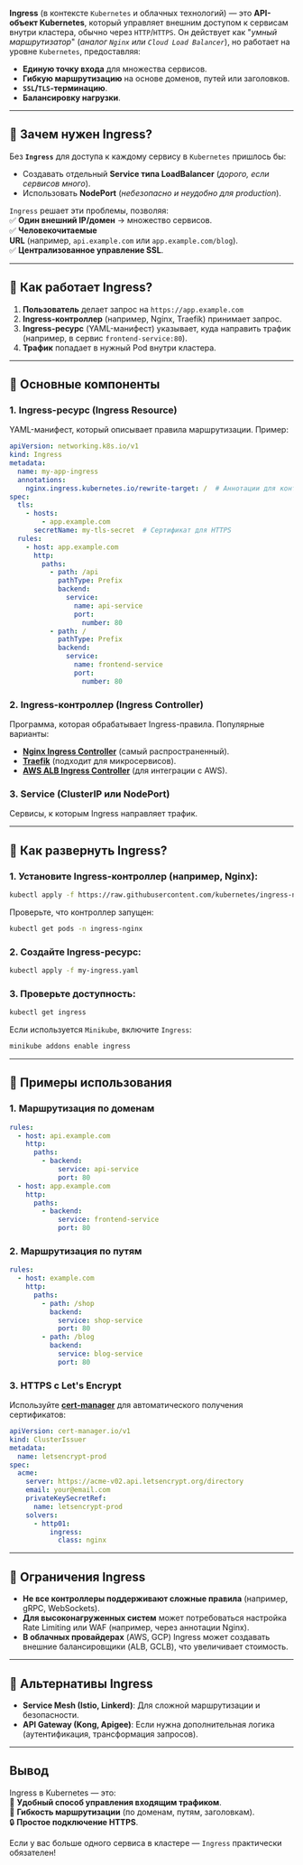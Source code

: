 **Ingress** (в контексте `Kubernetes` и облачных технологий) — это **API-объект Kubernetes**, который управляет внешним доступом к сервисам внутри кластера, обычно через `HTTP`/`HTTPS`. Он действует как "*умный маршрутизатор*" (*аналог `Nginx` или `Cloud Load Balancer`*), но работает на уровне `Kubernetes`, предоставляя:
- **Единую точку входа** для множества сервисов.    
- **Гибкую маршрутизацию** на основе доменов, путей или заголовков.    
- **`SSL`/`TLS`-терминацию**.    
- **Балансировку нагрузки**.    

---
## 🔹 **Зачем нужен Ingress?**
Без **`Ingress`** для доступа к каждому сервису в `Kubernetes` пришлось бы:
- Создавать отдельный **Service типа LoadBalancer** (*дорого, если сервисов много*).    
- Использовать **NodePort** (*небезопасно и неудобно для production*).    

`Ingress` решает эти проблемы, позволяя:  
✅ **Один внешний IP/домен** → множество сервисов.  
✅ **Человекочитаемые URL** (например, `api.example.com` или `app.example.com/blog`).  
✅ **Централизованное управление SSL**.

---
## 🔹 **Как работает Ingress?**
1. **Пользователь** делает запрос на `https://app.example.com`    
2. **Ingress-контроллер** (например, Nginx, Traefik) принимает запрос.    
3. **Ingress-ресурс** (YAML-манифест) указывает, куда направить трафик (например, в сервис `frontend-service:80`).    
4. **Трафик** попадает в нужный Pod внутри кластера.    

---
## 🔹 **Основные компоненты**

### 1. **Ingress-ресурс (Ingress Resource)**

YAML-манифест, который описывает правила маршрутизации. Пример:
```yaml
apiVersion: networking.k8s.io/v1
kind: Ingress
metadata:
  name: my-app-ingress
  annotations:
    nginx.ingress.kubernetes.io/rewrite-target: /  # Аннотации для контроллера
spec:
  tls:
    - hosts:
        - app.example.com
      secretName: my-tls-secret  # Сертификат для HTTPS
  rules:
    - host: app.example.com
      http:
        paths:
          - path: /api
            pathType: Prefix
            backend:
              service:
                name: api-service
                port:
                  number: 80
          - path: /
            pathType: Prefix
            backend:
              service:
                name: frontend-service
                port:
                  number: 80
```

### 2. **Ingress-контроллер (Ingress Controller)**
Программа, которая обрабатывает Ingress-правила. Популярные варианты:
- **[Nginx Ingress Controller](https://github.com/kubernetes/ingress-nginx)** (самый распространенный).    
- **[Traefik](https://traefik.io/)** (подходит для микросервисов).    
- **[AWS ALB Ingress Controller](https://docs.aws.amazon.com/eks/latest/userguide/alb-ingress.html)** (для интеграции с AWS).    

### 3. **Service (ClusterIP или NodePort)**
Сервисы, к которым Ingress направляет трафик.

---
## 🔹 **Как развернуть Ingress?**
### 1. Установите Ingress-контроллер (например, Nginx):
```bash
kubectl apply -f https://raw.githubusercontent.com/kubernetes/ingress-nginx/main/deploy/static/provider/cloud/deploy.yaml
```

Проверьте, что контроллер запущен:
```bash
kubectl get pods -n ingress-nginx
```

### 2. Создайте Ingress-ресурс:
```bash
kubectl apply -f my-ingress.yaml
```

### 3. Проверьте доступность:
```bash
kubectl get ingress
```

Если используется `Minikube`, включите `Ingress`:
```bash
minikube addons enable ingress
```

---
## 🔹 **Примеры использования**

### 1. **Маршрутизация по доменам**
```yaml
rules:
  - host: api.example.com
    http:
      paths:
        - backend:
            service: api-service
            port: 80
  - host: app.example.com
    http:
      paths:
        - backend:
            service: frontend-service
            port: 80
```

### 2. **Маршрутизация по путям**
```yaml
rules:
  - host: example.com
    http:
      paths:
        - path: /shop
          backend:
            service: shop-service
            port: 80
        - path: /blog
          backend:
            service: blog-service
            port: 80
```

### 3. **HTTPS с Let's Encrypt**

Используйте **[cert-manager](https://cert-manager.io/)** для автоматического получения сертификатов:
```yaml
apiVersion: cert-manager.io/v1
kind: ClusterIssuer
metadata:
  name: letsencrypt-prod
spec:
  acme:
    server: https://acme-v02.api.letsencrypt.org/directory
    email: your@email.com
    privateKeySecretRef:
      name: letsencrypt-prod
    solvers:
      - http01:
          ingress:
            class: nginx
```

---
## 🔹 **Ограничения Ingress**
- **Не все контроллеры поддерживают сложные правила** (например, gRPC, WebSockets).    
- **Для высоконагруженных систем** может потребоваться настройка Rate Limiting или WAF (например, через аннотации Nginx).    
- **В облачных провайдерах** (AWS, GCP) Ingress может создавать внешние балансировщики (ALB, GCLB), что увеличивает стоимость.    

---
## 🔹 **Альтернативы Ingress**
- **Service Mesh (Istio, Linkerd)**: Для сложной маршрутизации и безопасности.    
- **API Gateway (Kong, Apigee)**: Если нужна дополнительная логика (аутентификация, трансформация запросов).    

---
## **Вывод**

Ingress в Kubernetes — это:  
🚀 **Удобный способ управления входящим трафиком**.  
🔌 **Гибкость маршрутизации** (по доменам, путям, заголовкам).  
🔒 **Простое подключение HTTPS**.

Если у вас больше одного сервиса в кластере — `Ingress` практически обязателен!